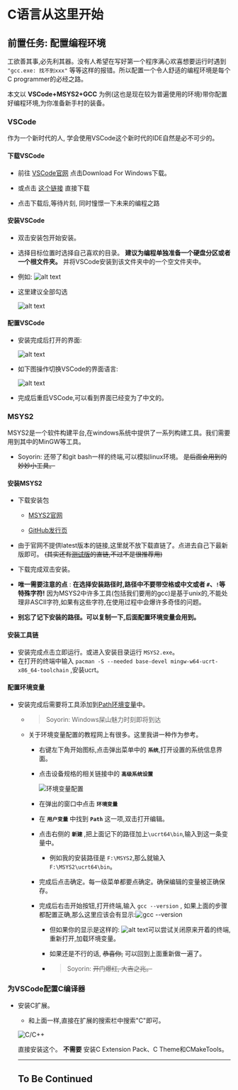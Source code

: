 # C语言从这里开始

## 前置任务: 配置编程环境

工欲善其事,必先利其器。没有人希望在写好第一个程序满心欢喜想要运行时遇到 `"gcc.exe: 找不到xxx"` 等等这样的报错。所以配置一个令人舒适的编程环境是每个C programmer的必经之路。

本文以 **VSCode+MSYS2+GCC** 为例(这也是现在较为普遍使用的环境)带你配置好编程环境,为你准备新手村的装备。

### VSCode

作为一个新时代的人, 学会使用VSCode这个新时代的IDE自然是必不可少的。

#### 下载VSCode

  - 前往 [VSCode官网](https://code.visualstudio.com/) 点击Download For Windows下载。

  - 或点击 [这个链接](https://code.visualstudio.com/docs/?dv=win64user) 直接下载

  - 点击下载后,等待片刻, 同时憧憬一下未来的编程之路

#### 安装VSCode

  - 双击安装包开始安装。

  - 选择目标位置时选择自己喜欢的目录。 **建议为编程单独准备一个硬盘分区或者一个根文件夹。** 并将VSCode安装到该文件夹中的一个空文件夹中。

  - 例如:
    ![alt text](assets/vsc_installation_0.png)


  - 这里建议全部勾选

    ![alt text](assets/vsc_installation_1.png)

#### 配置VSCode
  
  - 安装完成后打开的界面:

    ![alt text](assets/vsc_installation_2.png)


  - 如下图操作切换VSCode的界面语言:

    ![alt text](assets/vsc_installation_3.png)

  - 完成后重启VSCode,可以看到界面已经变为了中文的。


### MSYS2

  MSYS2是一个软件构建平台,在windows系统中提供了一系列构建工具。我们需要用到其中的MinGW等工具。

- Soyorin: 还带了和git bash一样的终端,可以模拟linux环境。 ~~是后面会用到的妙妙小工具。~~

#### 安装MSYS2

- 下载安装包
  
  - [MSYS2官网](https://www.msys2.org/#installation)

  - [GitHub发行页](https://github.com/msys2/msys2-installer/releases)
  
- 由于官网不提供latest版本的链接,这里就不放下载直链了。点进去自己下最新版即可。 ~~(其实还有[测试版](https://github.com/msys2/msys2-installer/releases/download/nightly-x86_64/msys2-x86_64-latest.exe)的直链,不过不是很推荐用)~~

- 下载完成双击安装。

- **唯一需要注意的点** : **在选择安装路径时,路径中不要带空格或中文或者 ``#``、``!``等特殊字符!** 因为MSYS2中许多工具(包括我们要用的gcc)是基于unix的,不能处理非ASCII字符,如果有这些字符,在使用过程中会爆许多奇怪的问题。

- **别忘了记下安装的路径。可以复制一下,后面配置环境变量会用到。**

#### 安装工具链

- 安装完成点击立即运行。或进入安装目录运行 ``MSYS2.exe``。
- 在打开的终端中输入 ``pacman -S --needed base-devel mingw-w64-ucrt-x86_64-toolchain`` ,安装ucrt。

#### 配置环境变量

- 安装完成后需要将工具添加到[Path环境变量](https://www.cnblogs.com/metahuber/p/16881827.html)中。

  - > Soyorin: Windows屎山魅力时刻即将到达

  - 关于环境变量配置的教程网上有很多。这里我讲一种作为参考。

    - 右键左下角开始图标,点击弹出菜单中的 **``系统``**,打开设置的系统信息界面。

    - 点击设备规格的相关链接中的 **``高级系统设置``**

      ![环境变量配置](assets/env_path_0.png)

    - 在弹出的窗口中点击 **``环境变量``**

    - 在 **``用户变量``** 中找到 **``Path``** 这一项,双击打开编辑。

    - 点击右侧的 **``新建``** ,把上面记下的路径加上``\ucrt64\bin``,输入到这一条变量中。
  
      - 例如我的安装路径是 ``F:\MSYS2``,那么就输入``F:\MSYS2\ucrt64\bin``。

    - 完成后点击确定。每一级菜单都要点确定。确保编辑的变量被正确保存。

    - 完成后右击开始按钮,打开终端,输入 ``gcc --version`` , 如果上面的步骤都配置正确,那么这里应该会有显示:![gcc --version](assets/env_path_1.png)

      - 但如果你的显示是这样的: ![alt text](assets/env_path_2.png)可以尝试关闭原来开着的终端,重新打开,加载环境变量。

      - 如果还是不行的话, ~~恭喜你,~~ 可以回到上面重新做一遍了。

      - > Soyorin: ~~开门爆红, 大吉之兆。~~

### 为VSCode配置C编译器

- 安装C扩展。
  
  - 和上面一样,直接在扩展的搜索栏中搜索"C"即可。
  
  ![C/C++](assets/vsc_installation_4.png)

  直接安装这个。 **不需要** 安装C Extension Pack、C Theme和CMakeTools。



  -----
  To Be Continued
  -----